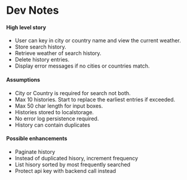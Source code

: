 # Dev Notes

#### High level story
- User can key in city or country name and view the current weather.
- Store search history.
- Retrieve weather of search history.
- Delete history entries.
- Display error messages if no cities or countries match.


#### Assumptions
- City or Country is required for search not both.
- Max 10 histories. Start to replace the earliest entries if exceeded.
- Max 50 char length for input boxes.
- Histories stored to localstorage.
- No error log persistence required.
- History can contain duplicates

#### Possible enhancements
- Paginate history
- Instead of duplicated hisory, increment frequency
- List hisory sorted by most frequently searched
- Protect api key with backend call instead